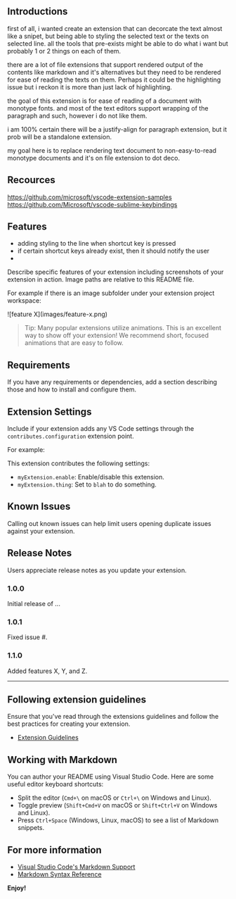 ## Introductions

first of all, i wanted create an extension that can decorcate the text 
almost like a snipet, but being able to styling the selected text or 
the texts on selected line. all the tools that pre-exists might be able 
to do what i want but probably 1 or 2 things on each of them.

there are a lot of file extensions that support rendered output of the contents 
like markdown and it's alternatives but they need to be rendered for ease of reading 
the texts on them. Perhaps it could be the highlighting issue but i reckon it is more than just lack of highlighting. 

the goal of this extension is for ease of reading of a document with monotype fonts. 
and most of the text editors support wrapping of the paragraph and such, however i do not like them.

i am 100% certain there will be a justify-align for paragraph extension, but it prob 
will be a standalone extension. 

my goal here is to replace rendering text document to non-easy-to-read monotype documents and it's on file extension to dot deco. 


## Recources

https://github.com/microsoft/vscode-extension-samples
https://github.com/Microsoft/vscode-sublime-keybindings


## Features

 * adding styling to the line when shortcut key is pressed  
 * if certain shortcut keys already exist, then it should notify the user
 * 


Describe specific features of your extension including screenshots of your extension in action. Image paths are relative to this README file.

For example if there is an image subfolder under your extension project workspace:

\!\[feature X\]\(images/feature-x.png\)

> Tip: Many popular extensions utilize animations. This is an excellent way to show off your extension! We recommend short, focused animations that are easy to follow.

## Requirements

If you have any requirements or dependencies, add a section describing those and how to install and configure them.

## Extension Settings

Include if your extension adds any VS Code settings through the `contributes.configuration` extension point.

For example:

This extension contributes the following settings:

* `myExtension.enable`: Enable/disable this extension.
* `myExtension.thing`: Set to `blah` to do something.

## Known Issues

Calling out known issues can help limit users opening duplicate issues against your extension.

## Release Notes

Users appreciate release notes as you update your extension.

### 1.0.0

Initial release of ...

### 1.0.1

Fixed issue #.

### 1.1.0

Added features X, Y, and Z.

---

## Following extension guidelines

Ensure that you've read through the extensions guidelines and follow the best practices for creating your extension.

* [Extension Guidelines](https://code.visualstudio.com/api/references/extension-guidelines)

## Working with Markdown

You can author your README using Visual Studio Code. Here are some useful editor keyboard shortcuts:

* Split the editor (`Cmd+\` on macOS or `Ctrl+\` on Windows and Linux).
* Toggle preview (`Shift+Cmd+V` on macOS or `Shift+Ctrl+V` on Windows and Linux).
* Press `Ctrl+Space` (Windows, Linux, macOS) to see a list of Markdown snippets.

## For more information

* [Visual Studio Code's Markdown Support](http://code.visualstudio.com/docs/languages/markdown)
* [Markdown Syntax Reference](https://help.github.com/articles/markdown-basics/)

**Enjoy!**

